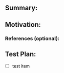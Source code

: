 ## Summary:
<!-- Small description of what you've changed -->

## Motivation:
<!-- Small explanation of why these changes need to be made -->

### References (optional):
<!-- If this PR is related to an issue or task, reference it here (e.g. closes #1) -->

## Test Plan:
<!-- How should this be tested to ensure the changes work as intended? -->

- [ ] test item